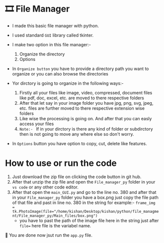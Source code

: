 

# 🎞️ File Manager
* I made this basic file manager with python.
* I used standard `GUI` library called tkinter.
* I make two option in this file manager:-
    1. Organize the directory
    2. Options

* In `Organize button` you have to provide a directory path you want to organize or you can also browse the directories
* Yor dirctory is going to organize in the following ways:-
    1. Firstly all your files like image, video, compressed, document files like pdf, doc, excel, etc. are moved to there respective folders
    2. After that let say in your image folder you have jpg, png, svg, jpeg, etc. files are further moved to there respective extension wise folders
    3. Like wise the processing is going on. And after that you can easly access your files
    4. `Note:- ` If in your dirctory is there any kind of folder or subdirctory then is not going to move any where else so don't worry.

* In `Options` button you have option to copy, cut, delete like features.

# How to use or run the code

1. Just download the zip file on clicking the code button in git hub.
2. After that unzip the zip file and open the `File_manager_py` folder in your `vs code` or any other code editor.
3. After that open the `main_GUI.py` and go to the line no. 380 and after that in your `File_manager_py` folder you have a box.png just copy the file path of that file and past in line no. 380 in the string for example:-
    ``` frame_img = tk.PhotoImage(file="/home/kishan/Desktop/kishan/python/file_managment/File_manager_py/Main_files/box.png") ```
   * you have to past the path of the image file here in the string just after `file=` here file is the variabel name.

🙂 You are done now jsut run the `app.py` file.
